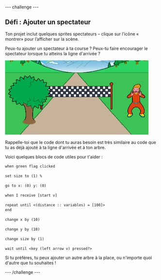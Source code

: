 --- challenge ---

## Défi : Ajouter un spectateur

Ton projet inclut quelques sprites spectateurs – clique sur l’icône « montrer» pour l’afficher sur la scène.

Peux-tu ajouter un spectateur à ta course ? Peux-tu faire encourager le spectateur lorsque tu atteins la ligne d'arrivée ?

![un spectateur dans le jeu](images/sprint-spectator.png)

Rappelle-toi que le code dont tu auras besoin est très similaire au code que tu as déjà ajouté à ta ligne d'arrivée et à ton arbre.

Voici quelques blocs de code utiles pour t'aider :

```blocks3
when green flag clicked

set size to (1) %

go to x: (0) y: (0)

when I receive [start v]

repeat until <(distance :: variables) = [100]>
end

change x by (10)

change y by (10)

change size by (1)

wait until <key (left arrow v) pressed?>
```

Si tu préféres, tu peux ajouter un autre arbre à la place, ou n'importe quoi d'autre que tu souhaites !


--- /challenge ---